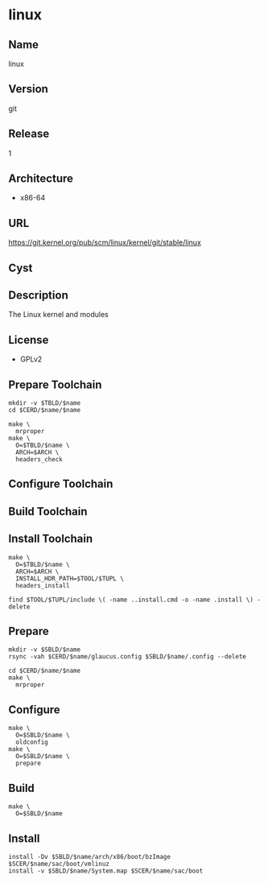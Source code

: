 # linux

## Name
linux

## Version
git

## Release
1

## Architecture
* x86-64

## URL
https://git.kernel.org/pub/scm/linux/kernel/git/stable/linux

## Cyst

## Description
The Linux kernel and modules

## License
* GPLv2

## Prepare Toolchain
```shell
mkdir -v $TBLD/$name
cd $CERD/$name/$name
```

```shell
make \
  mrproper
make \
  O=$TBLD/$name \
  ARCH=$ARCH \
  headers_check
```

## Configure Toolchain

## Build Toolchain

## Install Toolchain
```shell
make \
  O=$TBLD/$name \
  ARCH=$ARCH \
  INSTALL_HDR_PATH=$TOOL/$TUPL \
  headers_install
```

```shell
find $TOOL/$TUPL/include \( -name ..install.cmd -o -name .install \) -delete
```

## Prepare
```shell
mkdir -v $SBLD/$name
rsync -vah $CERD/$name/glaucus.config $SBLD/$name/.config --delete
```

```shell
cd $CERD/$name/$name
make \
  mrproper
```

## Configure
```shell
make \
  O=$SBLD/$name \
  oldconfig
make \
  O=$SBLD/$name \
  prepare
```

## Build
```shell
make \
  O=$SBLD/$name
```

## Install
```shell
install -Dv $SBLD/$name/arch/x86/boot/bzImage $SCER/$name/sac/boot/vmlinuz
install -v $SBLD/$name/System.map $SCER/$name/sac/boot
```
